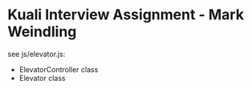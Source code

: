 # Kuali Interview Assignment - Mark Weindling

see js/elevator.js:

* ElevatorController class
* Elevator class
